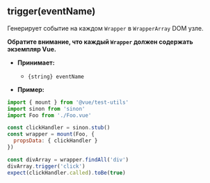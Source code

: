 ## trigger(eventName)

Генерирует событие на каждом `Wrapper` в `WrapperArray` DOM узле.

**Обратите внимание, что каждый `Wrapper` должен содержать экземпляр Vue.**

- **Принимает:**
  - `{string} eventName`

- **Пример:**

```js
import { mount } from '@vue/test-utils'
import sinon from 'sinon'
import Foo from './Foo.vue'

const clickHandler = sinon.stub()
const wrapper = mount(Foo, {
  propsData: { clickHandler }
})

const divArray = wrapper.findAll('div')
divArray.trigger('click')
expect(clickHandler.called).toBe(true)
```
